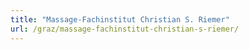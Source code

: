 ```yaml
---
title: "Massage-Fachinstitut Christian S. Riemer"
url: /graz/massage-fachinstitut-christian-s-riemer/
---
```

